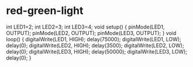 # red-green-light
int LED1=2; int LED2=3; int LED3=4; void setup() {    pinMode(LED1, OUTPUT);   pinMode(LED2, OUTPUT);   pinMode(LED3, OUTPUT); }   void loop() {   digitalWrite(LED1, HIGH);      delay(75000);       digitalWrite(LED1, LOW);      delay(0);   digitalWrite(LED2, HIGH);      delay(3500);       digitalWrite(LED2, LOW);      delay(0);    digitalWrite(LED3, HIGH);      delay(50000);       digitalWrite(LED3, LOW);      delay(0);                                               }
